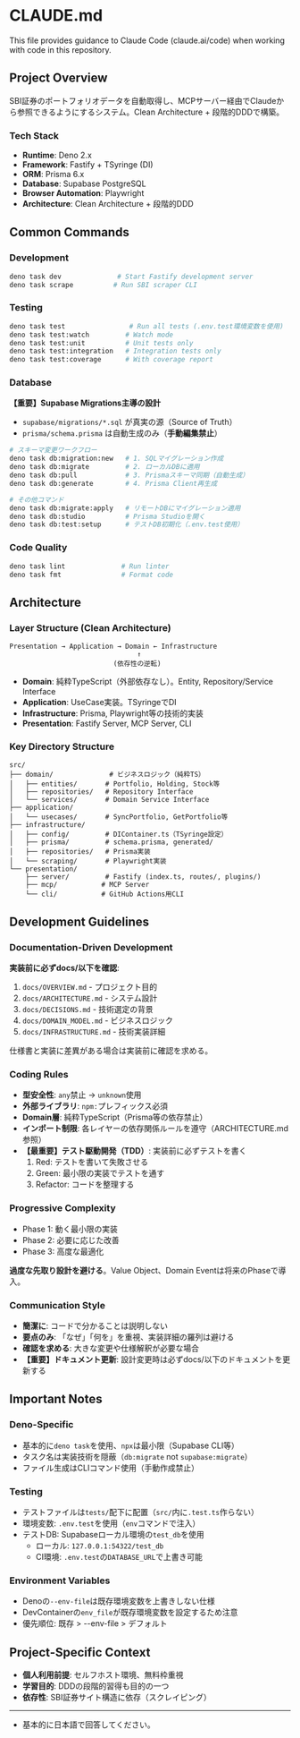 # CLAUDE.md

This file provides guidance to Claude Code (claude.ai/code) when working with code in this repository.

## Project Overview

SBI証券のポートフォリオデータを自動取得し、MCPサーバー経由でClaudeから参照できるようにするシステム。Clean Architecture + 段階的DDDで構築。

### Tech Stack

- **Runtime**: Deno 2.x
- **Framework**: Fastify + TSyringe (DI)
- **ORM**: Prisma 6.x
- **Database**: Supabase PostgreSQL
- **Browser Automation**: Playwright
- **Architecture**: Clean Architecture + 段階的DDD

## Common Commands

### Development

```bash
deno task dev              # Start Fastify development server
deno task scrape          # Run SBI scraper CLI
```

### Testing

```bash
deno task test                # Run all tests (.env.test環境変数を使用)
deno task test:watch         # Watch mode
deno task test:unit          # Unit tests only
deno task test:integration   # Integration tests only
deno task test:coverage      # With coverage report
```

### Database

**【重要】Supabase Migrations主導の設計**
- `supabase/migrations/*.sql` が真実の源（Source of Truth）
- `prisma/schema.prisma` は自動生成のみ（**手動編集禁止**）

```bash
# スキーマ変更ワークフロー
deno task db:migration:new   # 1. SQLマイグレーション作成
deno task db:migrate         # 2. ローカルDBに適用
deno task db:pull            # 3. Prismaスキーマ同期（自動生成）
deno task db:generate        # 4. Prisma Client再生成

# その他コマンド
deno task db:migrate:apply   # リモートDBにマイグレーション適用
deno task db:studio          # Prisma Studioを開く
deno task db:test:setup      # テストDB初期化（.env.test使用）
```

### Code Quality

```bash
deno task lint              # Run linter
deno task fmt               # Format code
```

## Architecture

### Layer Structure (Clean Architecture)

```
Presentation → Application → Domain ← Infrastructure
                                ↑
                          (依存性の逆転)
```

- **Domain**: 純粋TypeScript（外部依存なし）。Entity, Repository/Service Interface
- **Application**: UseCase実装。TSyringeでDI
- **Infrastructure**: Prisma, Playwright等の技術的実装
- **Presentation**: Fastify Server, MCP Server, CLI

### Key Directory Structure

```
src/
├── domain/              # ビジネスロジック（純粋TS）
│   ├── entities/       # Portfolio, Holding, Stock等
│   ├── repositories/   # Repository Interface
│   └── services/       # Domain Service Interface
├── application/
│   └── usecases/       # SyncPortfolio, GetPortfolio等
├── infrastructure/
│   ├── config/         # DIContainer.ts（TSyringe設定）
│   ├── prisma/         # schema.prisma, generated/
│   ├── repositories/   # Prisma実装
│   └── scraping/       # Playwright実装
└── presentation/
    ├── server/         # Fastify (index.ts, routes/, plugins/)
    ├── mcp/           # MCP Server
    └── cli/           # GitHub Actions用CLI
```

## Development Guidelines

### Documentation-Driven Development

**実装前に必ずdocs/以下を確認**:

1. `docs/OVERVIEW.md` - プロジェクト目的
2. `docs/ARCHITECTURE.md` - システム設計
3. `docs/DECISIONS.md` - 技術選定の背景
4. `docs/DOMAIN_MODEL.md` - ビジネスロジック
5. `docs/INFRASTRUCTURE.md` - 技術実装詳細

仕様書と実装に差異がある場合は実装前に確認を求める。

### Coding Rules

- **型安全性**: `any`禁止 → `unknown`使用
- **外部ライブラリ**: `npm:`プレフィックス必須
- **Domain層**: 純粋TypeScript（Prisma等の依存禁止）
- **インポート制限**: 各レイヤーの依存関係ルールを遵守（ARCHITECTURE.md参照）
- **【最重要】テスト駆動開発（TDD）**: 実装前に必ずテストを書く
  1. Red: テストを書いて失敗させる
  2. Green: 最小限の実装でテストを通す
  3. Refactor: コードを整理する

### Progressive Complexity

- Phase 1: 動く最小限の実装
- Phase 2: 必要に応じた改善
- Phase 3: 高度な最適化

**過度な先取り設計を避ける**。Value Object、Domain Eventは将来のPhaseで導入。

### Communication Style

- **簡潔に**: コードで分かることは説明しない
- **要点のみ**: 「なぜ」「何を」を重視、実装詳細の羅列は避ける
- **確認を求める**: 大きな変更や仕様解釈が必要な場合
- **【重要】ドキュメント更新**: 設計変更時は必ずdocs/以下のドキュメントを更新する

## Important Notes

### Deno-Specific

- 基本的に`deno task`を使用、`npx`は最小限（Supabase CLI等）
- タスク名は実装技術を隠蔽（`db:migrate` not `supabase:migrate`）
- ファイル生成はCLIコマンド使用（手動作成禁止）

### Testing

- テストファイルは`tests/`配下に配置（`src/`内に`.test.ts`作らない）
- 環境変数: `.env.test`を使用（`env`コマンドで注入）
- テストDB: Supabaseローカル環境の`test_db`を使用
  - ローカル: `127.0.0.1:54322/test_db`
  - CI環境: `.env.test`の`DATABASE_URL`で上書き可能

### Environment Variables

- Denoの`--env-file`は既存環境変数を上書きしない仕様
- DevContainerの`env_file`が既存環境変数を設定するため注意
- 優先順位: 既存 > --env-file > デフォルト

## Project-Specific Context

- **個人利用前提**: セルフホスト環境、無料枠重視
- **学習目的**: DDDの段階的習得も目的の一つ
- **依存性**: SBI証券サイト構造に依存（スクレイピング）

---

<!-- FEEDBACK_LOG -->
<!-- 2024-10-05: 初版作成 - 今回の会話を基に基本ルール策定 -->
<!-- 2025-01-05: 【重要】Denoプロジェクトでは基本的にdeno taskを使用、npxは最小限に -->
<!-- 2025-01-05: 【重要】タスク名は実装技術を隠蔽する（×supabase:migrate → ○db:migrate） -->
<!-- 2025-01-05: 【重要】ファイル生成は必ずCLIコマンドを使用（手動作成禁止） -->
<!-- 2025-01-05: 【重要】実装前に必ずドキュメントを確認（思い込み禁止） -->
<!-- 2025-01-05: 【重要】ドメインモデルとDB設計の整合性を常に確認 -->
<!-- 2025-01-05: 【反省】同じミスを繰り返している - このログを必ず確認すること -->

<!-- ===== Deno環境変数とテストの教訓 ===== -->
<!-- 2025-01-05: 【教訓】Denoの--env-fileは既存環境変数を上書きしない仕様 -->
<!-- 2025-01-05: 【教訓】DevContainerのenv_fileが既存環境変数を設定するため注意 -->
<!-- 2025-01-05: 【解決】envコマンドで.env.testを注入する方法を採用 -->
<!-- 2025-01-05: 【重要】コマンドオプションの正確な名前を確認（--env → --env-file） -->
<!-- 2025-01-05: 【重要】環境変数の優先順位：既存 > --env-file > デフォルト -->
<!-- 2025-01-05: 【重要】GitHub Actionsでサービス名を使うにはcontainer実行が必要 -->
<!-- 2025-01-05: 【重要】ドキュメントの公式仕様を必ず確認、推測で実装しない -->
<!-- 2025-01-05: 【重要】テストではpostgres-test:5432で統一（CI/ローカル両対応） -->

<!-- ===== テスト構造の教訓 ===== -->
<!-- 2025-01-05: 【教訓】テストファイルはtests/配下に統一、src/内にテストを作らない -->
<!-- 2025-01-05: 【重要】問題が発生したら必ず教訓をCLAUDE.mdに記録し、次回に活かす -->
<!-- 2025-01-05: 【反省】エラー修正時は原因と対策を必ずドキュメントに残す -->

<!-- ===== ファイル削除の教訓 ===== -->
<!-- 2025-01-05: 【重要】ファイルを削除する前に必ず中身を確認する -->
<!-- 2025-01-05: 【重要】package.jsonはnpxコマンド（supabase CLI等）で必要 -->
<!-- 2025-01-05: 【重要】Denoプロジェクトでもnode_modulesが必要な場合がある -->
<!-- 2025-01-05: 【教訓】削除前に必ず：1.中身確認 2.使用箇所検索 3.影響調査 -->

<!-- ===== ドキュメント管理の教訓 ===== -->
<!-- 2025-01-11: 【最重要】設計変更時は必ずdocs/以下のドキュメントを更新する -->
<!-- 2025-01-11: 【最重要】ドキュメント更新はユーザーに指摘される前に自主的に行う -->
<!-- 2025-01-11: 【教訓】設計の意図（なぜその設計にしたか）も明記する -->

<!-- ===== マイグレーションとDevContainer設定の教訓 ===== -->
<!-- 2025-01-11: 【最重要】マイグレーションファイルは絶対に手動で作成しない -->
<!-- 2025-01-11: 【重要】CLIツールが動かない場合はDevContainerの設定を確認 -->
<!-- 2025-01-11: 【重要】Supabase CLIはバイナリとして/usr/local/binにインストール -->
<!-- 2025-01-11: 【教訓】npx経由での実行が失敗する場合は直接コマンドを使う -->

<!-- ===== スキーマ管理の設計方針 ===== -->
<!-- 2025-01-11: 【最重要】Supabase Migrations主導の設計を採用 -->
<!-- 2025-01-11: 【最重要】supabase/migrations/*.sqlが真実の源（Source of Truth） -->
<!-- 2025-01-11: 【最重要】prisma/schema.prismaは自動生成専用（手動編集禁止） -->
<!-- 2025-01-11: 【重要】スキーマ変更時は必ずdb:pullでPrismaスキーマを同期 -->
<!-- 2025-01-11: 【重要】テストDBはSupabaseローカル環境のtest_dbを使用 -->
<!-- 2025-01-11: 【教訓】postgres-testコンテナは不要（Supabaseで完結） -->
<!-- FEEDBACK_LOG_END -->

- 基本的に日本語で回答してください。

